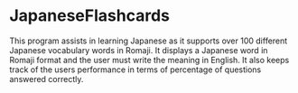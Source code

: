 # JapaneseFlashcards
This program assists in learning Japanese as it supports over 100 different Japanese vocabulary words in Romaji.
It displays a Japanese word in Romaji format and the user must write the meaning in English.
It also keeps track of the users performance in terms of percentage of questions answered correctly. 
